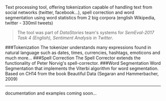 Text processing tool, offering tokenization capable of handling text from social networks (twitter, facebook...), spell correction and word segmentation using word statistics from 2 big corpora (english Wikipedia, twitter - 330mil tweets)

> The tool was part of _DataStories_ team's systems for _SemEval-2017 Task 4 (English), Sentiment Analysis in Twitter_.


###Tokenization
The tokenizer understands many expressions found in natural language such as dates, times, currencies, hashtags, emoticons and much more...
###Spell Correction
The Spell Corrector extends the functionality of Peter Norvig's spell-corrector.
###Word Segmentation
Word Segmentation that implements the Viterbi algorithm for word segmentation. Based on CH14 from the book Beautiful Data (Segaran and Hammerbacher, 2009)


---

documentation and examples coming soon...